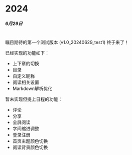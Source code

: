 # 2024
##### 6月29日

<br>
瞩目期待的第一个测试版本 (v1.0_20240629_test1) 终于来了！

已经实现的功能如下：


- 上下章的切换
- 目录
- 自定义昵称
- 阅读相关设置
- Markdown解析优化

暂未实现但提上日程的功能：

- 评论
- 分享
- 全屏阅读
- 字间缩进调整
- 登录注册
- 首页主题颜色切换
- 阅读背景颜色切换